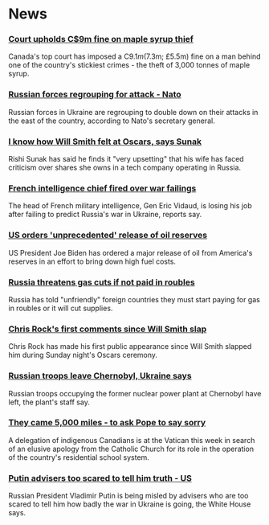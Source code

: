 # News
### [Court upholds C$9m fine on maple syrup thief](https://www.bbc.com/news/world-us-canada-60947470)
Canada's top court has imposed a C$9.1m ($7.3m; £5.5m) fine on a man behind one of the country's stickiest crimes - the theft of 3,000 tonnes of maple syrup.
### [Russian forces regrouping for attack - Nato](https://www.bbc.com/news/world-europe-60945068)
Russian forces in Ukraine are regrouping to double down on their attacks in the east of the country, according to Nato's secretary general.
### [I know how Will Smith felt at Oscars, says Sunak](https://www.bbc.com/news/uk-politics-60941902)
Rishi Sunak has said he finds it "very upsetting" that his wife has faced criticism over shares she owns in a tech company operating in Russia.
### [French intelligence chief fired over war failings](https://www.bbc.com/news/world-europe-60938538)
The head of French military intelligence, Gen Eric Vidaud, is losing his job after failing to predict Russia's war in Ukraine, reports say.
### [US orders 'unprecedented' release of oil reserves](https://www.bbc.com/news/business-60936468)
US President Joe Biden has ordered a major release of oil from America's reserves in an effort to bring down high fuel costs.
### [Russia threatens gas cuts if not paid in roubles](https://www.bbc.com/news/business-60945248)
Russia has told "unfriendly" foreign countries they must start paying for gas in roubles or it will cut supplies.
### [Chris Rock's first comments since Will Smith slap](https://www.bbc.com/news/entertainment-arts-60939316)
Chris Rock has made his first public appearance since Will Smith slapped him during Sunday night's Oscars ceremony. 
### [Russian troops leave Chernobyl, Ukraine says](https://www.bbc.com/news/world-europe-60945666)
Russian troops occupying the former nuclear power plant at Chernobyl have left, the plant's staff say.
### [They came 5,000 miles - to ask Pope to say sorry](https://www.bbc.com/news/world-us-canada-60905547)
A delegation of indigenous Canadians is at the Vatican this week in search of an elusive apology from the Catholic Church for its role in the operation of the country's residential school system. 
### [Putin advisers too scared to tell him truth - US](https://www.bbc.com/news/world-europe-60936117)
Russian President Vladimir Putin is being misled by advisers who are too scared to tell him how badly the war in Ukraine is going, the White House says.
